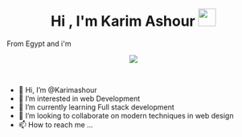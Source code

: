 <h1 align="center"><b>Hi , I'm Karim Ashour </b><img src="https://media.giphy.com/media/hvRJCLFzcasrR4ia7z/giphy.gif" width="35"></h1>
<!--  --> From Egypt and i'm 
<p align="center">
  <a href="https://github.com/DenverCoder1/readme-typing-svg"><img src="https://readme-typing-svg.herokuapp.com?font=Time+New+Roman&color=cyan&size=25&center=true&vCenter=true&width=600&height=100;++,;Software-Engineer+&hearts,;Front-End+Developer,;Build+Responsive+Websites"></a>
</p>


<br>

- 👋 Hi, I’m @Karimashour
- 👀 I’m interested in web Development
- 🌱 I’m currently learning Full stack development
- 💞️ I’m looking to collaborate on modern techniques in web design
- 📫 How to reach me ...

<!---
Karimashour/Karimashour is a ✨ special ✨ repository because its `README.md` (this file) appears on your GitHub profile.
You can click the Preview link to take a look at your changes.
--->
